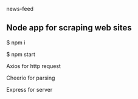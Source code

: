 news-feed

## Node app for scraping web sites ##


$ npm i

$ npm start


Axios for http request

Cheerio for parsing

Express for server